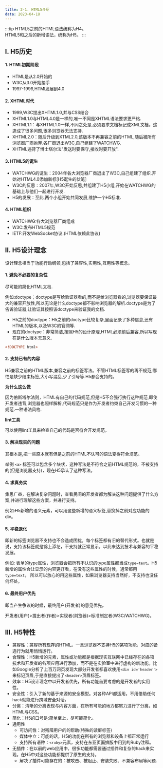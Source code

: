 ```yaml
---
title: 2-1. HTML5介绍
data: 2023-04-18
---
```

:::tip
HTML5之前的HTML语法统称为H4。    
HTML5和之后的新增语法，统称为H5。
:::

## Ⅰ. H5历史
#### 1. HTML初期阶段
- HTML是从2.0开始的
- W3C从3.0开始接手
- 1997-1999,HTMl发展到4.0

#### 2. XHTML时代
- 1999,W3C提出XHTML1.0,并与CSS结合
- XHTML1.0与HTML4.0是一样的,唯一不同是XHTML语法要求更严格.
- XHTML1.1：与XHTML1.0一样,不同之处是,必须要求文档标记成XML文档，这造成了很多问题,很多浏览器无法支持.
- XHTML2.0：随后升级到XTML2.0,该版本不再兼容之前的HTML,随后被所有浏览器厂商抛弃.各厂商退出W3C,自己组建了WATCHWG.
- XHTML违背了博士塔尔法"发送时要保守,接收时要开放".

#### 3. HTML5的诞生
- WATCHWG的诞生：2004年各大浏览器厂商退出了W3C,自己组建了组织.开始对HTML4.0添加新标[H5诞生的伏笔]
- W3C的反思：2007年,W3C开始反思,并组建了H5小组,开始在WATCHWG的基础上与他们一起进行开发.
- H5的发展：至此,两个小组开始共同发展,维护一个H5标准.

#### 4. HTML组织
- WATCHWG:各大浏览器厂商组成
- W3C:发布HTML5规范
- IETF:开发WebSocket协议.(HTML依赖此协议)


## Ⅱ. H5设计理念
设计理念相当于功能行动纲领,包括了兼容性,实用性,互用性等概念。

#### 1. 避免不必要的复杂性
尽可能的简化HTML文档.  

例如:doctype；doctype是写给验证器看的,而不是给浏览器看的,浏览器要保证最大的兼容开放性,所以无论是什么doctype都不影响浏览器的解析.doctype是为了告诉验证器,让验证其按照该doctype来验证我的文档.   
- H5之前的doctype：H5之前的doctype比较复杂,里面记录了多种信息,还有HTML的版本,以及W3C的官网等.
- 现在的doctype：非常简洁,按照H5的设计原理,HTML必须前后兼容,所以写现在是什么版本无意义.
```html
<!DOCTYPE html>
```

#### 2. 支持已有的内容
H5兼容之前的HTML版本,兼容之前的标签写法。不管HTML标签写的再不规范,哪怕是缺少结束标签,大小写混乱,少了引号等.H5都会支持的。  

**为什么这么做**   

因为伯斯塔尔法则，HTML有自己的代码规范,但是H5不会强行执行这种规范,即使开发者违背,浏览器也照样解析,代码规范只是作为开发者约束自己开发习惯的一种规范.一种语法风格.  

**lint工具**  

可以使用lint工具来检查自己的代码是否符合开发规范。

#### 3. 解决现实的问题
其根本是,把一些原本就有但是之前的HTML不认可的语法变得符合规范。   

举例 `<a>` 标签可以包含多个块状，这种写法是不符合之前HTML规范的，不被支持的(但是浏览器支持)，现在H5承认了这种写法。

#### 4. 求真务实
集思广益，在解决复杂问题时，查看民间的开发者都为解决这种问题提供了什么方案,并进行理解这些方案，并进行支持。  

例如:H5新增的语义元素，可以用这些新增的语义标签,替换掉之前对应功能的div。


#### 5. 平稳退化
即新的标签浏览器不支持也不会造成困扰，每个标签都有旧的替代形式。也就是说，支持该标签就是锦上添花，不支持就正常显示，以此来达到技术与兼容的平稳发展。

例如: 表单的type属性，浏览器会把所有不认识的type属性都当成`type=text`。H5新增的属性会让显示的内容更好看，在没有这些属性的时候，通常都用`type=text`， 所以可以放心的用这些属性，如果浏览器支持当然好，不支持也没任何坏处。
#### 6. 最终用户优先
即当产生争议的时候，最终用户(开发者)的意见优先。  

开发者(用户)>提出者(作者)>实现者(浏览器)>标准制定者(W3C/WATCHWG)。

## Ⅲ. H5特性

- 兼容性：兼容所有现存的HTML。一旦浏览器不支持H5的某项功能，对应的备选行为就用悄悄运行。
- 合理性：H5新增的元素，属性或功能都是根据现实互联网中已经存在的各项技术和开发者的各项应用进行添加，而不是在实验室中进行虚构的新功能。比如Google分析了上百万网页发现大部分开发者都喜欢使用`<div id='header'>`来标记页眉,于是直接提出了`<header>`页眉标签。
- 效率：H5设计理念中以开发者优先，所有功能首要考虑的是开发者的实用性。
- 安全性：引入了新的基于来源的安全模型。对各种API都适用，不用借助任何hack就能进行跨域安全对话。
- 分离：清晰的分离表现与内容方面，在所有可能的地方都努力进行了分离，如HTML与CSS。
- 简化：H5的口号是:简单至上，尽可能简化。
- 通用性
    - 可访问性：对残障用户的的帮助(特殊的读屏标签)
    - 媒体中立：可能的话，H5的功能在所有的浏览器和设备上都正常运行
    - 支持所有语种：`<ruby>`元素，支持在东亚页面排版中用到的Ruby注释。
- 无插件：在以前的web应用中，很多功能都需要通过插件和复杂的hack来实现。在H5中对这些功能都提供了原生的支持。
    - 解决了插件可能存在的：被攻击、被阻止、安装失败、不兼容布局等问题.